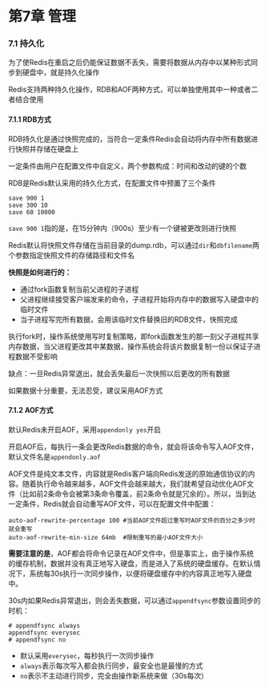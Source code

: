 第7章 管理
===

### 7.1 持久化

为了使Redis在重启之后仍能保证数据不丢失，需要将数据从内存中以某种形式同步到硬盘中，就是持久化操作

Redis支持两种持久化操作，RDB和AOF两种方式，可以单独使用其中一种或者二者结合使用

#### 7.1.1 RDB方式

RDB持久化是通过快照完成的，当符合一定条件Redis会自动将内存中所有数据进行快照并存储在硬盘上

一定条件由用户在配置文件中自定义，两个参数构成：时间和改动的键的个数

RDB是Redis默认采用的持久化方式，在配置文件中预置了三个条件

```
save 900 1
save 300 10
save 60 10000
```

`save 900 1`指的是，在15分钟内（900s）至少有一个键被更改则进行快照

Redis默认将快照文件存储在当前目录的dump.rdb，可以通过`dir`和`dbfilename`两个参数指定快照文件的存储路径和文件名

**快照是如何进行的：**

- 通过fork函数复制当前父进程的子进程
- 父进程继续接受客户端发来的命令，子进程开始将内存中的数据写入硬盘中的临时文件
- 当子进程写完所有数据，会用该临时文件替换旧的RDB文件，快照完成

执行fork时，操作系统使用写时复制策略，即fork函数发生的那一刻父子进程共享内存数据，当父进程更改其中某数据，操作系统会将该片数据复制一份以保证子进程数据不受影响

缺点：一旦Redis异常退出，就会丢失最后一次快照以后更改的所有数据

如果数据十分重要，无法忍受，建议采用AOF方式

#### 7.1.2 AOF方式

默认Redis未开启AOF，采用`appendonly yes`开启

开启AOF后，每执行一条会更改Redis数据的命令，就会将该命令写入AOF文件，默认文件名是`appendonly.aof`

AOF文件是纯文本文件，内容就是Redis客户端向Redis发送的原始通信协议的内容。随着执行命令越来越多，AOF文件会越来越大，我们就希望自动优化AOF文件（比如前2条命令会被第3条命令覆盖，前2条命令就是冗余的）。所以，当到达一定条件，Redis就会自动重写AOF文件，可以在配置文件中配置：

```
auto-aof-rewrite-percentage 100 #当前AOF文件超过重写时AOF文件的百分之多少时就会重写
auto-aof-rewrite-min-size 64mb  #限制重写的最小AOF文件大小
```

**需要注意的是**，AOF都会将命令记录在AOF文件中，但是事实上，由于操作系统的缓存机制，数据并没有真正地写入硬盘，而是进入了系统的硬盘缓存。在默认情况下，系统每30s执行一次同步操作，以便将硬盘缓存中的内容真正地写入硬盘中。

30s内如果Redis异常退出，则会丢失数据，可以通过`appendfsync`参数设置同步的时机：

```
# appendfsync always
appendfsync everysec
# appendfsync no
```

- 默认采用`everysec`，每秒执行一次同步操作
- `always`表示每次写入都会执行同步，最安全也是最慢的方式
- `no`表示不主动进行同步，完全由操作新系统来做（30s每次）
